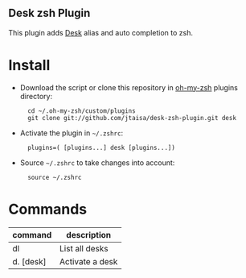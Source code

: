 Desk zsh Plugin
----
This plugin adds [Desk](https://github.com/dgige/desk) alias and auto completion to zsh.

# Install
* Download the script or clone this repository in [oh-my-zsh](http://github.com/robbyrussell/oh-my-zsh) plugins directory:

        cd ~/.oh-my-zsh/custom/plugins
        git clone git://github.com/jtaisa/desk-zsh-plugin.git desk

* Activate the plugin in `~/.zshrc`:

        plugins=( [plugins...] desk [plugins...])

* Source `~/.zshrc` to take changes into account:

        source ~/.zshrc

# Commands
| command | description |
| --- | --- |
| dl | List all desks |
| d. [desk] | Activate a desk |
